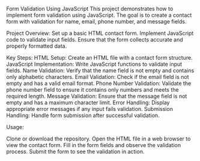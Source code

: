 
Form Validation Using JavaScript
This project demonstrates how to implement form validation using JavaScript. The goal is to create a contact form with validation for name, email, phone number, and message fields.

Project Overview:
Set up a basic HTML contact form.
Implement JavaScript code to validate input fields.
Ensure that the form collects accurate and properly formatted data.

Key Steps:
HTML Setup: Create an HTML file with a contact form structure.
JavaScript Implementation: Write JavaScript functions to validate input fields.
Name Validation: Verify that the name field is not empty and contains only alphabetic characters.
Email Validation: Check if the email field is not empty and has a valid email format.
Phone Number Validation: Validate the phone number field to ensure it contains only numbers and meets the required length.
Message Validation: Ensure that the message field is not empty and has a maximum character limit.
Error Handling: Display appropriate error messages if any input fails validation.
Submission Handling: Handle form submission after successful validation.

Usage:

Clone or download the repository.
Open the HTML file in a web browser to view the contact form.
Fill in the form fields and observe the validation process.
Submit the form to see the validation in action.
